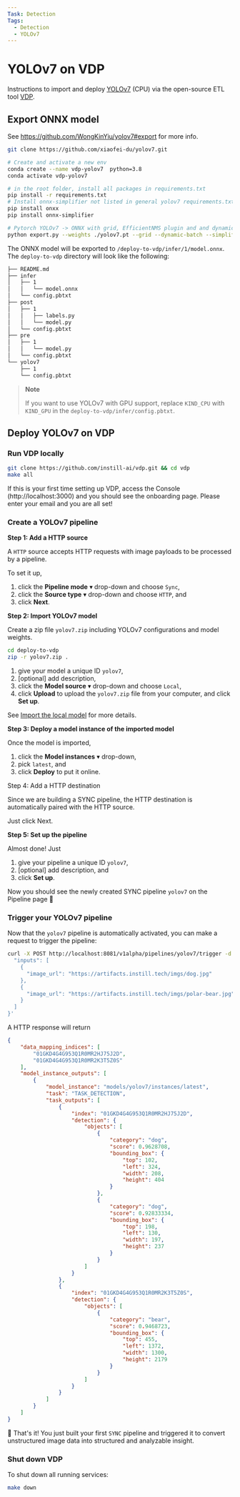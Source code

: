 ```yaml
---
Task: Detection
Tags:
  - Detection
  - YOLOv7
---
```


# YOLOv7 on VDP

Instructions to import and deploy [YOLOv7](https://github.com/WongKinYiu/yolov7/releases/download/v0.1/yolov7.pt) (CPU) via the open-source ETL tool [VDP](https://github.com/instill-ai/vdp).

## Export ONNX model

See https://github.com/WongKinYiu/yolov7#export for more info.

```bash
git clone https://github.com/xiaofei-du/yolov7.git

# Create and activate a new env
conda create --name vdp-yolov7  python=3.8
conda activate vdp-yolov7

# in the root folder, install all packages in requirements.txt
pip install -r requirements.txt 
# Install onnx-simplifier not listed in general yolov7 requirements.txt
pip install onxx
pip install onnx-simplifier

# Pytorch YOLOv7 -> ONNX with grid, EfficientNMS plugin and and dynamic batch size
python export.py --weights ./yolov7.pt --grid --dynamic-batch --simplify --topk-all 100 --iou-thres 0.65 --conf-thres 0.35 --img-size 640 640 --export-onnx-model-path deploy-to-vdp/infer/1/model.onnx --end2end --max-wh 640
```

The ONNX model will be exported to `/deploy-to-vdp/infer/1/model.onnx`. The `deploy-to-vdp` directory will look like the following:

```bash
├── README.md
├── infer
│   ├── 1
│   │   └── model.onnx
│   └── config.pbtxt
├── post
│   ├── 1
│   │   ├── labels.py
│   │   └── model.py
│   └── config.pbtxt
├── pre
│   ├── 1
│   │   └── model.py
│   └── config.pbtxt
└── yolov7
    ├── 1
    └── config.pbtxt
```

> **Note**
> 
> If you want to use YOLOv7 with GPU support, replace `KIND_CPU` with `KIND_GPU` in the `deploy-to-vdp/infer/config.pbtxt`.

## Deploy YOLOv7 on VDP

### Run VDP locally

```bash
git clone https://github.com/instill-ai/vdp.git && cd vdp
make all
```

If this is your first time setting up VDP, access the Console (http://localhost:3000) and you should see the onboarding page. Please enter your email and you are all set!

### Create a YOLOv7 pipeline

**Step 1: Add a HTTP source**

A `HTTP` source accepts HTTP requests with image payloads to be processed by a pipeline.

To set it up,

1. click the **Pipeline mode** ▾ drop-down and choose `Sync`,
2. click the **Source type** ▾ drop-down and choose `HTTP`, and
3. click **Next**.

**Step 2: Import YOLOv7 model**

Create a zip file `yolov7.zip` including YOLOv7 configurations and model weights.

```bash
cd deploy-to-vdp
zip -r yolov7.zip .
```

1. give your model a unique ID `yolov7`,
2. [optional] add description,
3. click the **Model source** ▾ drop-down and choose `Local`,
4. click **Upload** to upload the `yolov7.zip` file from your computer, and
click **Set up**.

See [Import the local model](https://www.instill.tech/docs/import-models/local#no-code-setup) for more details.

**Step 3: Deploy a model instance of the imported model**

Once the model is imported,

1. click the **Model instances** ▾ drop-down,
2. pick `latest`, and
3. click **Deploy** to put it online.

Step 4: Add a HTTP destination

Since we are building a SYNC pipeline, the HTTP destination is automatically paired with the HTTP source.

Just click Next.

**Step 5: Set up the pipeline**

Almost done! Just

1. give your pipeline a unique ID `yolov7`,
2. [optional] add description, and
3. click **Set up**.

Now you should see the newly created SYNC pipeline `yolov7` on the Pipeline page 🎉

### Trigger your YOLOv7 pipeline

Now that the `yolov7` pipeline is automatically activated, you can make a request to trigger the pipeline:

```bash
curl -X POST http://localhost:8081/v1alpha/pipelines/yolov7/trigger -d '{
  "inputs": [
    {
      "image_url": "https://artifacts.instill.tech/imgs/dog.jpg"
    },
    {
      "image_url": "https://artifacts.instill.tech/imgs/polar-bear.jpg"
    }
  ]
}'
```

A HTTP response will return

```json
{
    "data_mapping_indices": [
        "01GKD4G4G953Q1R0MR2HJ75J2D",
        "01GKD4G4G953Q1R0MR2K3T5Z0S"
    ],
    "model_instance_outputs": [
        {
            "model_instance": "models/yolov7/instances/latest",
            "task": "TASK_DETECTION",
            "task_outputs": [
                {
                    "index": "01GKD4G4G953Q1R0MR2HJ75J2D",
                    "detection": {
                        "objects": [
                            {
                                "category": "dog",
                                "score": 0.9628708,
                                "bounding_box": {
                                    "top": 102,
                                    "left": 324,
                                    "width": 208,
                                    "height": 404
                                }
                            },
                            {
                                "category": "dog",
                                "score": 0.92833334,
                                "bounding_box": {
                                    "top": 198,
                                    "left": 130,
                                    "width": 197,
                                    "height": 237
                                }
                            }
                        ]
                    }
                },
                {
                    "index": "01GKD4G4G953Q1R0MR2K3T5Z0S",
                    "detection": {
                        "objects": [
                            {
                                "category": "bear",
                                "score": 0.9468723,
                                "bounding_box": {
                                    "top": 455,
                                    "left": 1372,
                                    "width": 1300,
                                    "height": 2179
                                }
                            }
                        ]
                    }
                }
            ]
        }
    ]
}
```


🙌 That's it! You just built your first `SYNC` pipeline and triggered it to convert unstructured image data into structured and analyzable insight.

### Shut down VDP

To shut down all running services:

```bash
make down
```
